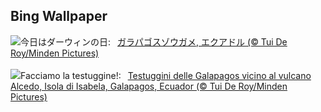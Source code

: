 ## Bing Wallpaper
![](https://www.bing.com/th?id=OHR.GiantTortoise_JA-JP6597399891_UHD.jpg&w=1000)今日はダーウィンの日:&nbsp;&ensp;[ガラパゴスゾウガメ, エクアドル (© Tui De Roy/Minden Pictures)](https://www.bing.com/th?id=OHR.GiantTortoise_JA-JP6597399891_UHD.jpg)
<br><br/>
![](https://www.bing.com/th?id=OHR.GiantTortoise_IT-IT7539494378_UHD.jpg&w=1000)Facciamo la testuggine!:&nbsp;&ensp;[Testuggini delle Galapagos vicino al vulcano Alcedo, Isola di Isabela, Galapagos, Ecuador (© Tui De Roy/Minden Pictures)](https://www.bing.com/th?id=OHR.GiantTortoise_IT-IT7539494378_UHD.jpg)
<br><br/>
